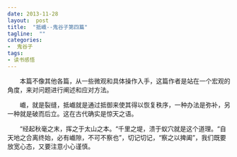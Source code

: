 ```yaml
---
date: 2013-11-28
layout:  post
title:  "抵巇--鬼谷子第四篇"
tagline:  ""
categories:
-  鬼谷子
tags:
- 读书感悟
---
```


 <p>&emsp;&emsp;本篇不像其他各篇，从一些微观和具体操作入手，这篇作者是站在一个宏观的角度，来对问题进行阐述和应对方法。</p>

<p>&emsp;&emsp;巇，就是裂缝，抵巇就是通过抵御来使其得以恢复秩序，一种办法是弥补，另一种就是破而后立。这在古代确实是惊天之语。</p>

<p>&emsp;&emsp;&ldquo;经起秋毫之末，挥之于太山之本。“千里之堤，溃于蚁穴就是这个道理。“自天地之合离终始，必有巇隙，不可不察也”，切记切记，“察之以捭阖”，我们既要放宽心态，又要注意小心谨慎。</p>